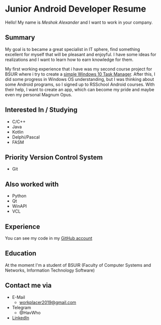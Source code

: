 # Junior Android Developer Resume
Hello! My name is *Meshok Alexander* and I want to work in your company.
## Summary
My goal is to became a great specialist in IT sphere, find something excellent for myself that will be pleasant and enjoyful. I have some ideas for realizations and I want to 
learn how to earn knowledge for them.

My first working experience that i have was my second course project for BSUIR where i try to create a [simple Windows 10 Task Manager](https://github.com/HavWho/CourseProjectCPP). After this, I did some progress in Windows OS understanding, but I was thinking about some Android programs, so I signed up to RSSchool Android courses. With their help, I want to create an app, which can become my pride and maybe even my personal Magnum Opus.

## Interested In / Studying
- C/C++
- Java
- Kotlin
- Delphi/Pascal
- FASM

## Priority Version Control System
- Git

## Also worked with
- Python
- Qt
- WinAPI
- VCL

## Experience
You can see my code in my [GitHub account](https://github.com/HavWho)

## Education
At the moment I'm a student of BSUIR (Faculty of Computer Systems and Networks, Information Technology Software)

## Contact me via
- E-Mail
   - workplacer2019@gmail.com
- Telegram
   - @HavWho
- [LinkedIn](https://www.linkedin.com/in/alexander-meshok-2ba7181a4/)
